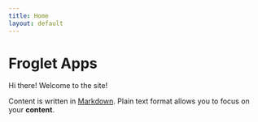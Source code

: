 ```yaml
---
title: Home
layout: default
---
```


# Froglet Apps

Hi there!  Welcome to the site!

Content is written in [Markdown](https://learnxinyminutes.com/docs/markdown/). Plain text format allows you to focus on your **content**.